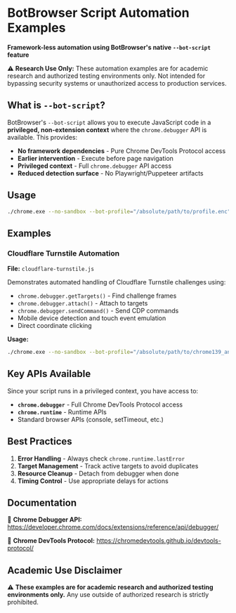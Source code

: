 # BotBrowser Script Automation Examples

**Framework-less automation using BotBrowser's native `--bot-script` feature**

⚠️ **Research Use Only:** These automation examples are for academic research and authorized testing environments only. Not intended for bypassing security systems or unauthorized access to production services.

## What is `--bot-script`?

BotBrowser's `--bot-script` allows you to execute JavaScript code in a **privileged, non-extension context** where the `chrome.debugger` API is available. This provides:

- **No framework dependencies** - Pure Chrome DevTools Protocol access
- **Earlier intervention** - Execute before page navigation
- **Privileged context** - Full `chrome.debugger` API access
- **Reduced detection surface** - No Playwright/Puppeteer artifacts

## Usage

```bash
./chrome.exe --no-sandbox --bot-profile="/absolute/path/to/profile.enc" --bot-script="your-script.js"
```

## Examples

### Cloudflare Turnstile Automation
**File:** `cloudflare-turnstile.js`

Demonstrates automated handling of Cloudflare Turnstile challenges using:
- `chrome.debugger.getTargets()` - Find challenge frames
- `chrome.debugger.attach()` - Attach to targets
- `chrome.debugger.sendCommand()` - Send CDP commands
- Mobile device detection and touch event emulation
- Direct coordinate clicking

**Usage:**
```bash
./chrome.exe --no-sandbox --bot-profile="/absolute/path/to/chrome139_android.enc" --bot-script="cloudflare-turnstile.js"
```

## Key APIs Available

Since your script runs in a privileged context, you have access to:

- **`chrome.debugger`** - Full Chrome DevTools Protocol access
- **`chrome.runtime`** - Runtime APIs
- Standard browser APIs (console, setTimeout, etc.)

## Best Practices

1. **Error Handling** - Always check `chrome.runtime.lastError`
2. **Target Management** - Track active targets to avoid duplicates
3. **Resource Cleanup** - Detach from debugger when done
4. **Timing Control** - Use appropriate delays for actions

## Documentation

📖 **Chrome Debugger API:** https://developer.chrome.com/docs/extensions/reference/api/debugger/

📖 **Chrome DevTools Protocol:** https://chromedevtools.github.io/devtools-protocol/

## Academic Use Disclaimer

⚠️ **These examples are for academic research and authorized testing environments only.** Any use outside of authorized research is strictly prohibited.